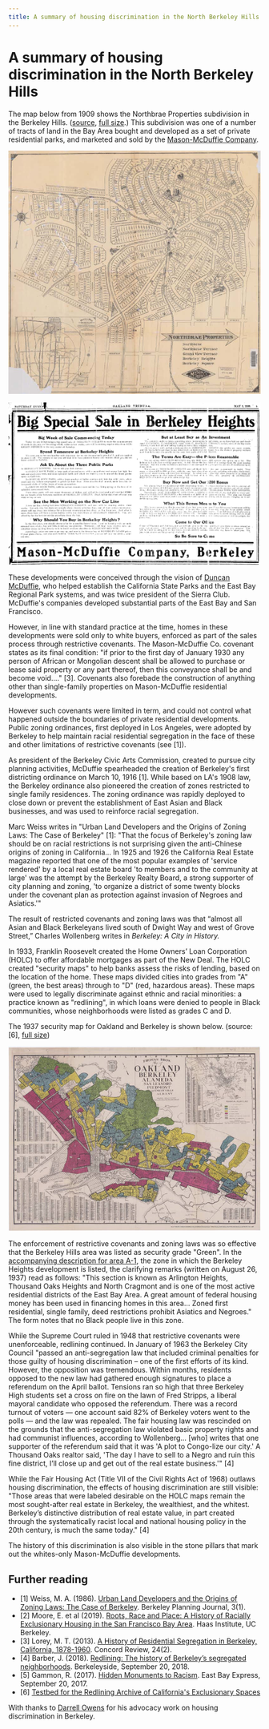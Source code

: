 ```yaml
---
title: A summary of housing discrimination in the North Berkeley Hills
---
```

# A summary of housing discrimination in the North Berkeley Hills

The map below from 1909 shows the Northbrae Properties subdivision in
the Berkeley
Hills. ([source](https://digicoll.lib.berkeley.edu/record/58662),
[full size](images/northbrae_properties_1909.jpg).)
This subdivision was one of a number of tracts of land in the Bay Area bought and developed as a set
of private residential parks, and marketed and sold by the
[Mason-McDuffie Company](https://oac.cdlib.org/findaid/ark:/13030/tf800006jp/admin/#bioghist-1.3.4).

![Northbrae Properties 1909](images/northbrae_properties_1909_thumb.jpeg)

![Berkeley Heights advertisement](images/berkeley_heights.png)

These developments were conceived through the vision of
[Duncan McDuffie](https://en.wikipedia.org/wiki/Duncan_McDuffie), who
helped establish the California State Parks and the East Bay Regional
Park systems, and was twice president of the Sierra Club. McDuffie's
companies developed substantial parts of the East Bay and San
Francisco.

However, in line with standard practice at the time, homes in these
developments were sold only to white buyers, enforced as part of the
sales process through restrictive covenants. The Mason-McDuffie Co. covenant states as
its final condition: "if prior to the first day of January 1930 any
person of African or Mongolian descent shall be allowed to purchase or
lease said property or any part thereof, then this conveyance shall be
and become void...." [3]. Covenants also forebade the construction of
anything other than single-family properties on Mason-McDuffie
residential developments.

However such covenants were limited in term, and could not control
what happened outside the boundaries of private residential
developments. Public zoning ordinances, first deployed in Los Angeles,
were adopted by Berkeley to help maintain racial residential
segregation in the face of these and other limitations of restrictive
covenants (see [1]).

As president of the Berkeley Civic Arts Commission, created to pursue
city planning activities, McDuffie spearheaded the creation of
Berkeley's first districting ordinance on March 10, 1916 [1]. While
based on LA's 1908 law, the Berkeley ordinance also pioneered the
creation of zones restricted to single family residences. The zoning
ordinance was rapidly deployed to close down or prevent the
establishment of East Asian and Black businesses, and was used to
reinforce racial segregation.

Marc Weiss writes in "Urban Land Developers and the Origins of Zoning
Laws: The Case of Berkeley" [1]: "That the focus of Berkeley's zoning
law should be on racial restrictions is not
surprising given the anti-Chinese origins of zoning in
California... In 1925 and 1926 the California Real Estate magazine 
reported that one of the most popular examples of 'service rendered'
by a local real estate board 'to members and to the community at
large' was the attempt by the Berkeley Realty Board, a strong
supporter of city planning and zoning, 'to organize a district of some
twenty blocks under the covenant plan as protection against invasion
of Negroes and Asiatics.'"

The result of restricted covenants and zoning laws was that “almost
all Asian and Black Berkeleyans lived south of Dwight Way and west of
Grove Street,” Charles Wollenberg writes in _Berkeley: A City in
History._

In 1933, Franklin Roosevelt created the Home Owners’ Loan Corporation
(HOLC) to offer affordable mortgages as part of the New Deal. The HOLC
created "security maps" to help banks assess the risks of lending,
based on the location of the home. These maps divided cities into
grades from "A" (green, the best areas) through to "D" (red, hazardous
areas). These maps were used to legally discriminate against ethnic
and racial minorities: a practice known as "redlining", in which loans
were denied to people in Black communities, whose neighborhoods were
listed as grades C and D.

The 1937 security map for Oakland and Berkeley is shown
below. (source: [6], [full size](images/oakland-berkeley-redline.jpg))

![Security map for Oakland and Berkeley](images/oakland-berkeley-redline-thumb.jpeg)

The enforcement of restrictive covenants and zoning laws was so effective that the
Berkeley Hills area was listed as security grade "Green". In the
[accompanying description for area A-1](images/berkeley-a1.pdf), the zone in which the Berkeley
Heights development is listed, the clarifying remarks (written on
August 26, 1937) read as follows:
"This section is known as Arlington Heights, Thousand Oaks Heights and
North Cragmont and is one of the most active residential districts of
the East Bay Area. A great amount of federal housing money has been
used in financing homes in this area... Zoned first residential,
single family, deed restrictions prohibit Asiatics and Negroes." The
form notes that no Black people live in this zone.

While the Supreme Court ruled in 1948 that restrictive covenants were
unenforceable, redlining continued. In January of 1963 the Berkeley
City Council "passed an anti-segregation law that included criminal
penalties for those guilty of housing discrimination – one of the
first efforts of its kind. However, the opposition was
tremendous. Within months, residents opposed to the new law had
gathered enough signatures to place a referendum on the April
ballot. Tensions ran so high that three Berkeley High students set a
cross on fire on the lawn of Fred Stripps, a liberal mayoral candidate
who opposed the referendum. There was a record turnout of voters — one
account said 82% of Berkeley voters went to the polls  — and the law
was repealed. The fair housing law was rescinded on the grounds that
the anti-segregation law violated basic property rights and had
communist influences, according to Wollenberg... [who] writes
that one supporter of the referendum said that it was 'A plot to
Congo-lize our city.' A Thousand Oaks realtor said, 'The day I have to
sell to a Negro and ruin this fine district, I’ll close up and get out
of the real estate business.'" [4] 

While the Fair Housing Act (Title VII of the Civil Rights Act of 1968)
outlaws housing discrimination, the effects of housing discrimination
are still visible: "Those areas that were labeled desirable on
the HOLC maps remain the most sought-after real estate in Berkeley,
the wealthiest, and the whitest. Berkeley’s distinctive distribution
of real estate value, in part created through the systematically
racist local and national housing policy in the 20th century, is much
the same today." [4]

The history of this discrimination is also visible in the stone pillars
that mark out the whites-only Mason-McDuffie developments.

## Further reading

- [1] Weiss, M. A. (1986).
[Urban Land Developers and the Origins of Zoning Laws: The Case of Berkeley](https://escholarship.org/uc/item/26b8d8zh).
Berkeley Planning Journal, 3(1).
- [2] Moore, E. et al
  (2019). [Roots, Race and Place: A History of Racially Exclusionary Housing in the San Francisco Bay Area](https://belonging.berkeley.edu/rootsraceplace).
  Haas Institute, UC Berkeley.
- [3] Lorey,
  M. T. (2013). [A History of Residential Segregation in Berkeley, California, 1878-1960](http://www.schoolinfosystem.org/pdf/2014/06/04SegregationinCA24-2.pdf).
  Concord Review, 24(2).
- [4] Barber,
  J. (2018). [Redlining: The history of Berkeley’s segregated neighborhoods](https://www.berkeleyside.com/2018/09/20/redlining-the-history-of-berkeleys-segregated-neighborhoods).
  Berkeleyside, September 20, 2018.
- [5] Gammon,
  R. (2017). [Hidden Monuments to Racism](https://www.eastbayexpress.com/oakland/hidden-monuments-to-racism/Content?oid=9251259). East
  Bay Express, September 20, 2017.
- [6] [Testbed for the Redlining Archive of California's Exclusionary Spaces](http://salt.umd.edu/T-RACES/)

With thanks to [Darrell Owens](https://twitter.com/IDoTheThinking) for
his advocacy work on housing discrimination in Berkeley.
